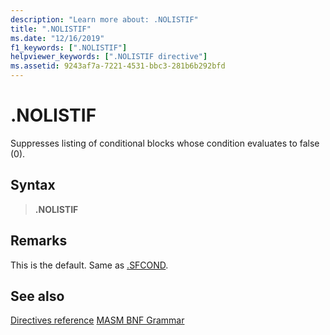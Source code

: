 ```yaml
---
description: "Learn more about: .NOLISTIF"
title: ".NOLISTIF"
ms.date: "12/16/2019"
f1_keywords: [".NOLISTIF"]
helpviewer_keywords: [".NOLISTIF directive"]
ms.assetid: 9243af7a-7221-4531-bbc3-281b6b292bfd
---
```

# .NOLISTIF

Suppresses listing of conditional blocks whose condition evaluates to false (0).

## Syntax

> **.NOLISTIF**

## Remarks

This is the default. Same as [.SFCOND](dot-sfcond.md).

## See also

[Directives reference](directives-reference.md)
[MASM BNF Grammar](masm-bnf-grammar.md)
